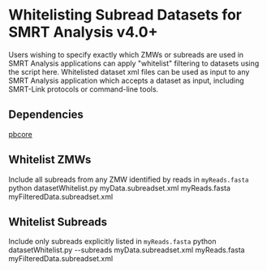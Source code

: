 # Whitelisting Subread Datasets for SMRT Analysis v4.0+
Users wishing to specify exactly which ZMWs or subreads are used in SMRT Analysis applications can apply "whitelist" filtering to datasets using the script here.  Whitelisted dataset xml files can be used as input to any SMRT Analysis application which accepts a dataset as input, including SMRT-Link protocols or command-line tools.

## Dependencies
[pbcore](https://github.com/PacificBiosciences/pbcore)

## Whitelist ZMWs
Include all subreads from any ZMW identified by reads in `myReads.fasta`
    python datasetWhitelist.py myData.subreadset.xml myReads.fasta myFilteredData.subreadset.xml 

## Whitelist Subreads
Include only subreads explicitly listed in `myReads.fasta`
    python datasetWhitelist.py --subreads myData.subreadset.xml myReads.fasta myFilteredData.subreadset.xml
